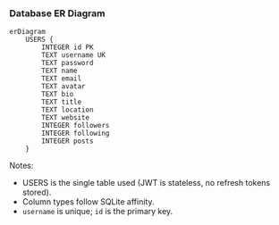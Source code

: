 ### Database ER Diagram

```mermaid
erDiagram
    USERS {
        INTEGER id PK
        TEXT username UK
        TEXT password
        TEXT name
        TEXT email
        TEXT avatar
        TEXT bio
        TEXT title
        TEXT location
        TEXT website
        INTEGER followers
        INTEGER following
        INTEGER posts
    }
```

Notes:
- USERS is the single table used (JWT is stateless, no refresh tokens stored).
- Column types follow SQLite affinity.
- `username` is unique; `id` is the primary key.
